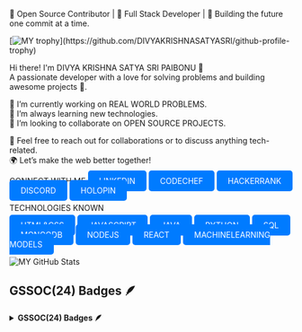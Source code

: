 🔔 Open Source Contributor | 💼 Full Stack Developer | 🚀 Building the future one commit at a time.

[![MY trophy](https://github-profile-trophy.vercel.app/?username=DIVYAKRISHNASATYASRI&theme=monokai&rank=-?)](https://github.com/DIVYAKRISHNASATYASRI/github-profile-trophy)
 
Hi there! I'm DIVYA KRISHNA SATYA SRI PAIBONU 👋  
A passionate developer with a love for solving problems and building awesome projects 🚀.


🔭 I’m currently working on REAL WORLD PROBLEMS.  
🌱 I’m always learning new technologies.  
👯 I’m looking to collaborate on OPEN SOURCE PROJECTS. 

💬 Feel free to reach out for collaborations or to discuss anything tech-related.  
🌍 Let’s make the web better together!

CONNECT WITH ME
<a href="https://www.linkedin.com/in/divya-krishna-satya-sri-paibonu-56a22a294/" style="background-color: #007bff; color: white; padding: 10px 20px; border-radius: 5px; text-decoration: none;">LINKEDIN</a>
<a href="https://www.codechef.com/users/divyapaibonu" style="background-color: #007bff; color: white; padding: 10px 20px; border-radius: 5px; text-decoration: none;">CODECHEF</a>
<a href="https://www.hackerrank.com/profile/divya_paibonu" style="background-color: #007bff; color: white; padding: 10px 20px; border-radius: 5px; text-decoration: none;">HACKERRANK</a>
<a href="https://discord.com/channels/@me" style="background-color: #007bff; color: white; padding: 10px 20px; border-radius: 5px; text-decoration: none;">DISCORD</a>
<a href="https://www.holopin.io/@divyakrishnasatyasri#" style="background-color: #007bff; color: white; padding: 10px 20px; border-radius: 5px; text-decoration: none;">HOLOPIN</a>


TECHNOLOGIES KNOWN

<a href="" style="background-color: #007bff; color: white; padding: 10px 20px; border-radius: 5px; text-decoration: none;">HTML&CSS</a>
<a href="" style="background-color: #007bff; color: white; padding: 10px 20px; border-radius: 5px; text-decoration: none;">JAVASCRIPT</a>
<a href="" style="background-color: #007bff; color: white; padding: 10px 20px; border-radius: 5px; text-decoration: none;">JAVA</a>
<a href="" style="background-color: #007bff; color: white; padding: 10px 20px; border-radius: 5px; text-decoration: none;">PYTHON</a>
<a href="" style="background-color: #007bff; color: white; padding: 10px 20px; border-radius: 5px; text-decoration: none;">SQL</a>
<a href="" style="background-color: #007bff; color: white; padding: 10px 20px; border-radius: 5px; text-decoration: none;">MONGODB</a>
<a href="" style="background-color: #007bff; color: white; padding: 10px 20px; border-radius: 5px; text-decoration: none;">NODEJS</a>
<a href="" style="background-color: #007bff; color: white; padding: 10px 20px; border-radius: 5px; text-decoration: none;">REACT</a>
<a href="" style="background-color: #007bff; color: white; padding: 10px 20px; border-radius: 5px; text-decoration: none;">MACHINELEARNING MODELS</a>
















![MY GitHub Stats](https://github-readme-stats.vercel.app/api?username=DIVYAKRISHNASATYASRI&show_icons=true&theme=radical)

<!---
DIVYAKRISHNASATYASRI/DIVYAKRISHNASATYASRI is a ✨ special ✨ repository because its `README.md` (this file) appears on your GitHub profile.
You can click the Preview link to take a look at your changes.
--->
## GSSOC(24) Badges 🪶
<details>	
 <summary><b>GSSOC(24) Badges 🪶</b></summary><br>
<div style='display:flex; align-items:center; gap: 10px;' align='center'><a href="https://gssoc.girlscript.tech/leaderboard">
<img src="https://raw.githubusercontent.com/GSSoC24/Postman-Challenge/main/docs/assets/Postman%20White.png" width="100px" height="100px" />
 <img src="https://raw.githubusercontent.com/GSSoC24/Hack-Web3Conf/refs/heads/main/assets/Hack-Web3Conf%202024%20Badge%20(2).png" width="100px" height="100px" />
   <img src="https://raw.githubusercontent.com/GSSoC24/Postman-Challenge/main/docs/assets/1.png" width="100px" height="100px" />
  <img src="https://raw.githubusercontent.com/GSSoC24/Postman-Challenge/main/docs/assets/2.png" width="100px" height="100px" />
  <img src="https://raw.githubusercontent.com/GSSoC24/Postman-Challenge/main/docs/assets/3.png" width="100px" height="100px" />
  <img src="https://raw.githubusercontent.com/GSSoC24/Postman-Challenge/main/docs/assets/4.png" width="100px" height="100px" />
  <img src="https://raw.githubusercontent.com/GSSoC24/Postman-Challenge/main/docs/assets/5.png" width="100px" height="100px" />
</div>
</details>
